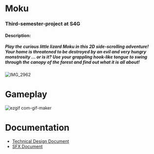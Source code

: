 # Moku
### Third-semester-project at S4G
#### Description:

##### Play the  curious little lizard Moku in this 2D side-scrolling adventure! Your home is threatened to be destroyed by an evil and very hungry monstrosity ... or is it? Use your grappling hook-like tongue to swing through the canopy of the forest and find out what it is all about!


![IMG_2962](https://user-images.githubusercontent.com/73071252/155979551-2accb6f4-f73a-432d-bda7-04728155117c.jpg)

# Gameplay 

![ezgif com-gif-maker](https://user-images.githubusercontent.com/73071252/155980646-5991b81d-bee8-43eb-aedf-e8048d2c38d5.gif)

# Documentation
- [Technical Design Document](https://github.com/geroj12/Moku/files/8170122/TDD.pdf)
- [SFX Document](https://github.com/geroj12/Moku/files/8170223/SFXDocument.pdf)

